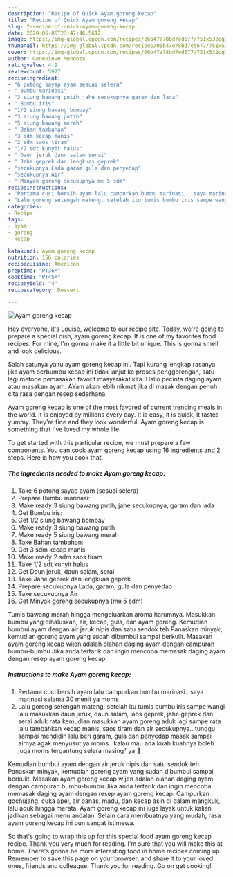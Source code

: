 ```yaml
---
description: "Recipe of Quick Ayam goreng kecap"
title: "Recipe of Quick Ayam goreng kecap"
slug: 2-recipe-of-quick-ayam-goreng-kecap
date: 2020-06-06T23:47:46.561Z
image: https://img-global.cpcdn.com/recipes/06b47e78bd7ed677/751x532cq70/ayam-goreng-kecap-foto-resep-utama.jpg
thumbnail: https://img-global.cpcdn.com/recipes/06b47e78bd7ed677/751x532cq70/ayam-goreng-kecap-foto-resep-utama.jpg
cover: https://img-global.cpcdn.com/recipes/06b47e78bd7ed677/751x532cq70/ayam-goreng-kecap-foto-resep-utama.jpg
author: Genevieve Mendoza
ratingvalue: 4.9
reviewcount: 5977
recipeingredient:
- "6 potong sayap ayam sesuai selera"
- " Bumbu marinasi"
- "3 siung bawang putih jahe secukupnya garam dan lada"
- " Bumbu iris"
- "1/2 siung bawang bombay"
- "3 siung bawang putih"
- "5 siung bawang merah"
- " Bahan tambahan"
- "3 sdm kecap manis"
- "2 sdm saos tiram"
- "1/2 sdt kunyit halus"
- " Daun jeruk daun salam serai"
- " Jahe geprek dan lengkuas geprek"
- "secukupnya Lada garam gula dan penyedap"
- "secukupnya Air"
- " Minyak goreng secukupnya me 5 sdm"
recipeinstructions:
- "Pertama cuci bersih ayam lalu campurkan bumbu marinasi.. saya marinasi selama 30 menit ya moms"
- "Lalu goreng setengah mateng, setelah itu tumis bumbu iris sampe wangi lalu masukkan daun jeruk, daun salam, laos geprek, jahe geprek dan serai aduk rata kemudian masukkan ayam goreng aduk lagi sampe rata lalu tambahkan kecap manis, saos tiram dan air secukupnya.. tunggu sampai mendidih lalu beri garam, gula dan penyedap masak sampai airnya agak menyusut ya moms.. kalau mau ada kuah kuahnya boleh juga moms tergantung selera masing² ya 🤗"
categories:
- Recipe
tags:
- ayam
- goreng
- kecap

katakunci: ayam goreng kecap 
nutrition: 156 calories
recipecuisine: American
preptime: "PT36M"
cooktime: "PT45M"
recipeyield: "4"
recipecategory: Dessert

---
```



![Ayam goreng kecap](https://img-global.cpcdn.com/recipes/06b47e78bd7ed677/751x532cq70/ayam-goreng-kecap-foto-resep-utama.jpg)

Hey everyone, it's Louise, welcome to our recipe site. Today, we're going to prepare a special dish, ayam goreng kecap. It is one of my favorites food recipes. For mine, I'm gonna make it a little bit unique. This is gonna smell and look delicious.

Salah satunya yaitu ayam goreng kecap ini. Tapi kurang lengkap rasanya jika ayam berbumbu kecap ini tidak lanjut ke proses penggorengan, satu lagi metode pemasakan favorit masyarakat kita. Hallo pecinta daging ayam atau masakan ayam. AYam akan lebih nikmat jika di masak dengan penuh cita rasa dengan resep sederhana.

Ayam goreng kecap is one of the most favored of current trending meals in the world. It is enjoyed by millions every day. It is easy, it is quick, it tastes yummy. They're fine and they look wonderful. Ayam goreng kecap is something that I've loved my whole life.


To get started with this particular recipe, we must prepare a few components. You can cook ayam goreng kecap using 16 ingredients and 2 steps. Here is how you cook that.

<!--inarticleads1-->

##### The ingredients needed to make Ayam goreng kecap:

1. Take 6 potong sayap ayam (sesuai selera)
1. Prepare  Bumbu marinasi:
1. Make ready 3 siung bawang putih, jahe secukupnya, garam dan lada
1. Get  Bumbu iris:
1. Get 1/2 siung bawang bombay
1. Make ready 3 siung bawang putih
1. Make ready 5 siung bawang merah
1. Take  Bahan tambahan:
1. Get 3 sdm kecap manis
1. Make ready 2 sdm saos tiram
1. Take 1/2 sdt kunyit halus
1. Get  Daun jeruk, daun salam, serai
1. Take  Jahe geprek dan lengkuas geprek
1. Prepare secukupnya Lada, garam, gula dan penyedap
1. Take secukupnya Air
1. Get  Minyak goreng secukupnya (me 5 sdm)


Tumis bawang merah hingga mengeluarkan aroma harumnya. Masukkan bumbu yang dihaluskan, air, kecap, gula, dan ayam goreng. Kemudian bumbui ayam dengan air jeruk nipis dan satu sendok teh Panaskan minyak, kemudian goreng ayam yang sudah dibumbui sampai berkulit. Masakan ayam goreng kecap wijen adalah olahan daging ayam dengan campuran bumbu-bumbu Jika anda tertarik dan ingin mencoba memasak daging ayam dengan resep ayam goreng kecap. 

<!--inarticleads2-->

##### Instructions to make Ayam goreng kecap:

1. Pertama cuci bersih ayam lalu campurkan bumbu marinasi.. saya marinasi selama 30 menit ya moms
1. Lalu goreng setengah mateng, setelah itu tumis bumbu iris sampe wangi lalu masukkan daun jeruk, daun salam, laos geprek, jahe geprek dan serai aduk rata kemudian masukkan ayam goreng aduk lagi sampe rata lalu tambahkan kecap manis, saos tiram dan air secukupnya.. tunggu sampai mendidih lalu beri garam, gula dan penyedap masak sampai airnya agak menyusut ya moms.. kalau mau ada kuah kuahnya boleh juga moms tergantung selera masing² ya 🤗


Kemudian bumbui ayam dengan air jeruk nipis dan satu sendok teh Panaskan minyak, kemudian goreng ayam yang sudah dibumbui sampai berkulit. Masakan ayam goreng kecap wijen adalah olahan daging ayam dengan campuran bumbu-bumbu Jika anda tertarik dan ingin mencoba memasak daging ayam dengan resep ayam goreng kecap. Campurkan gochujang, cuka apel, air panas, madu, dan kecap asin di dalam mangkuk, lalu aduk hingga merata. Ayam goreng kecap ini juga layak untuk kalian jadikan sebagai menu andalan. Selain cara membuatnya yang mudah, rasa ayam goreng kecap ini pun sangat istimewa. 

So that's going to wrap this up for this special food ayam goreng kecap recipe. Thank you very much for reading. I'm sure that you will make this at home. There's gonna be more interesting food in home recipes coming up. Remember to save this page on your browser, and share it to your loved ones, friends and colleague. Thank you for reading. Go on get cooking!
